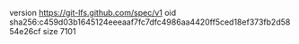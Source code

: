 version https://git-lfs.github.com/spec/v1
oid sha256:c459d03b1645124eeeaaf7fc7dfc4986aa4420ff5ced18ef373fb2d5854e26cf
size 7101
